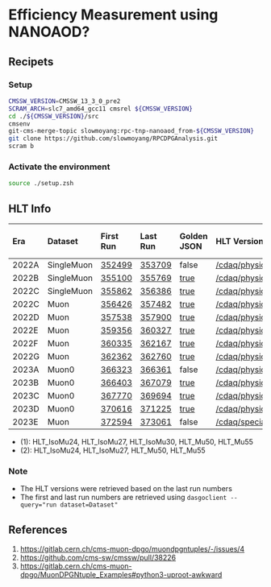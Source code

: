 # Efficiency Measurement using NANOAOD?

## Recipets
### Setup
```sh
CMSSW_VERSION=CMSSW_13_3_0_pre2
SCRAM_ARCH=slc7_amd64_gcc11 cmsrel ${CMSSW_VERSION}
cd ./${CMSSW_VERSION}/src
cmsenv
git-cms-merge-topic slowmoyang:rpc-tnp-nanoaod_from-${CMSSW_VERSION}
git clone https://github.com/slowmoyang/RPCDPGAnalysis.git
scram b
```

### Activate the environment
```sh
source ./setup.zsh
```

## HLT Info
| Era   | Dataset    | First Run                                                               | Last Run                                                                | Golden JSON                                                                                                                     | HLT Version                                                                                                                                                  | HLT Path Set   |
|:------|:-----------|:------------------------------------------------------------------------|:------------------------------------------------------------------------|:--------------------------------------------------------------------------------------------------------------------------------|:-------------------------------------------------------------------------------------------------------------------------------------------------------------|:---------------|
| 2022A | SingleMuon | [352499](https://cmsoms.cern.ch/cms/triggers/hlt_report?cms_run=352499) | [353709](https://cmsoms.cern.ch/cms/triggers/hlt_report?cms_run=353709) | false                                                                                                                           | [/cdaq/physics/firstCollisions22/v2.4/HLT/V2](https://hlt-config-editor-confdbv3.app.cern.ch/open?cfg=/cdaq/physics/firstCollisions22/v2.4/HLT/V2&db=online) | (1)            |
| 2022B | SingleMuon | [355100](https://cmsoms.cern.ch/cms/triggers/hlt_report?cms_run=355100) | [355769](https://cmsoms.cern.ch/cms/triggers/hlt_report?cms_run=355769) | [true](https://cms-service-dqmdc.web.cern.ch/CAF/certification/Collisions22/Cert_Collisions2022_eraB_355100_355769_Golden.json) | [/cdaq/physics/firstCollisions22/v4.7/HLT/V5](https://hlt-config-editor-confdbv3.app.cern.ch/open?cfg=/cdaq/physics/firstCollisions22/v4.7/HLT/V5&db=online) | (1)            |
| 2022C | SingleMuon | [355862](https://cmsoms.cern.ch/cms/triggers/hlt_report?cms_run=355862) | [356386](https://cmsoms.cern.ch/cms/triggers/hlt_report?cms_run=356386) | [true](https://cms-service-dqmdc.web.cern.ch/CAF/certification/Collisions22/Cert_Collisions2022_eraC_355862_357482_Golden.json) | [/cdaq/physics/Run2022/2e34/v1.3.3/HLT/V1](https://hlt-config-editor-confdbv3.app.cern.ch/open?cfg=/cdaq/physics/Run2022/2e34/v1.3.3/HLT/V1&db=online)       | (1)            |
| 2022C | Muon       | [356426](https://cmsoms.cern.ch/cms/triggers/hlt_report?cms_run=356426) | [357482](https://cmsoms.cern.ch/cms/triggers/hlt_report?cms_run=357482) | [true](https://cms-service-dqmdc.web.cern.ch/CAF/certification/Collisions22/Cert_Collisions2022_eraC_355862_357482_Golden.json) | [/cdaq/physics/Run2022/2e34/v1.3.3/HLT/V1](https://hlt-config-editor-confdbv3.app.cern.ch/open?cfg=/cdaq/physics/Run2022/2e34/v1.3.3/HLT/V1&db=online)       | (2)            |
| 2022D | Muon       | [357538](https://cmsoms.cern.ch/cms/triggers/hlt_report?cms_run=357538) | [357900](https://cmsoms.cern.ch/cms/triggers/hlt_report?cms_run=357900) | [true](https://cms-service-dqmdc.web.cern.ch/CAF/certification/Collisions22/Cert_Collisions2022_eraD_357538_357900_Golden.json) | [/cdaq/physics/Run2022/2e34/v1.3.6/HLT/V2](https://hlt-config-editor-confdbv3.app.cern.ch/open?cfg=/cdaq/physics/Run2022/2e34/v1.3.6/HLT/V2&db=online)       | (2)            |
| 2022E | Muon       | [359356](https://cmsoms.cern.ch/cms/triggers/hlt_report?cms_run=359356) | [360327](https://cmsoms.cern.ch/cms/triggers/hlt_report?cms_run=360327) | [true](https://cms-service-dqmdc.web.cern.ch/CAF/certification/Collisions22/Cert_Collisions2022_eraE_359022_360331_Golden.json) | [/cdaq/physics/Run2022/2e34/v1.4.2/HLT/V1](https://hlt-config-editor-confdbv3.app.cern.ch/open?cfg=/cdaq/physics/Run2022/2e34/v1.4.2/HLT/V1&db=online)       | (2)            |
| 2022F | Muon       | [360335](https://cmsoms.cern.ch/cms/triggers/hlt_report?cms_run=360335) | [362167](https://cmsoms.cern.ch/cms/triggers/hlt_report?cms_run=362167) | [true](https://cms-service-dqmdc.web.cern.ch/CAF/certification/Collisions22/Cert_Collisions2022_eraF_360390_362167_Golden.json) | [/cdaq/physics/Run2022/2e34/v1.5.0/HLT/V5](https://hlt-config-editor-confdbv3.app.cern.ch/open?cfg=/cdaq/physics/Run2022/2e34/v1.5.0/HLT/V5&db=online)       | (2)            |
| 2022G | Muon       | [362362](https://cmsoms.cern.ch/cms/triggers/hlt_report?cms_run=362362) | [362760](https://cmsoms.cern.ch/cms/triggers/hlt_report?cms_run=362760) | [true](https://cms-service-dqmdc.web.cern.ch/CAF/certification/Collisions22/Cert_Collisions2022_eraG_362433_362760_Golden.json) | [/cdaq/physics/Run2022/2e34/v1.5.0/HLT/V13](https://hlt-config-editor-confdbv3.app.cern.ch/open?cfg=/cdaq/physics/Run2022/2e34/v1.5.0/HLT/V13&db=online)     | (2)            |
| 2023A | Muon0      | [366323](https://cmsoms.cern.ch/cms/triggers/hlt_report?cms_run=366323) | [366361](https://cmsoms.cern.ch/cms/triggers/hlt_report?cms_run=366361) | false                                                                                                                           | [/cdaq/physics/Run2023/2e34/v1.0.0/HLT/V3](https://hlt-config-editor-confdbv3.app.cern.ch/open?cfg=/cdaq/physics/Run2023/2e34/v1.0.0/HLT/V3&db=online)       | (2)            |
| 2023B | Muon0      | [366403](https://cmsoms.cern.ch/cms/triggers/hlt_report?cms_run=366403) | [367079](https://cmsoms.cern.ch/cms/triggers/hlt_report?cms_run=367079) | [true](https://cms-service-dqmdc.web.cern.ch/CAF/certification/Collisions23/Cert_Collisions2023_eraB_366403_367079_Golden.json) | [/cdaq/physics/Run2023/2e34/v1.0.1/HLT/V21](https://hlt-config-editor-confdbv3.app.cern.ch/open?cfg=/cdaq/physics/Run2023/2e34/v1.0.1/HLT/V21&db=online)     | (2)            |
| 2023C | Muon0      | [367770](https://cmsoms.cern.ch/cms/triggers/hlt_report?cms_run=367770) | [369694](https://cmsoms.cern.ch/cms/triggers/hlt_report?cms_run=369694) | [true](https://cms-service-dqmdc.web.cern.ch/CAF/certification/Collisions23/Cert_Collisions2023_eraC_367095_368823_Golden.json) | [/cdaq/physics/Run2023/2e34/v1.1.2/HLT/V3](https://hlt-config-editor-confdbv3.app.cern.ch/open?cfg=/cdaq/physics/Run2023/2e34/v1.1.2/HLT/V3&db=online)       | (2)            |
| 2023D | Muon0      | [370616](https://cmsoms.cern.ch/cms/triggers/hlt_report?cms_run=370616) | [371225](https://cmsoms.cern.ch/cms/triggers/hlt_report?cms_run=371225) | [true](https://cms-service-dqmdc.web.cern.ch/CAF/certification/Collisions23/Cert_Collisions2023_eraD_369803_370790_Golden.json) | [/cdaq/physics/Run2023/2e34/v1.2.3/HLT/V4](https://hlt-config-editor-confdbv3.app.cern.ch/open?cfg=/cdaq/physics/Run2023/2e34/v1.2.3/HLT/V4&db=online)       | (2)            |
| 2023E | Muon       | [372594](https://cmsoms.cern.ch/cms/triggers/hlt_report?cms_run=372594) | [373061](https://cmsoms.cern.ch/cms/triggers/hlt_report?cms_run=373061) | false                                                                                                                           | [/cdaq/special/2023/LowPU/v1.1/HLT/V5](https://hlt-config-editor-confdbv3.app.cern.ch/open?cfg=/cdaq/special/2023/LowPU/v1.1/HLT/V5&db=online)               | (2)            |

* (1): HLT\_IsoMu24, HLT\_IsoMu27, HLT\_IsoMu30, HLT\_Mu50, HLT\_Mu55
* (2): HLT\_IsoMu24, HLT\_IsoMu27, HLT\_Mu50, HLT\_Mu55

### Note
* The HLT versions were retrieved based on the last run numbers
* The first and last run numbers are retrieved using `dasgoclient --query="run dataset=Dataset"`

## References
1. https://gitlab.cern.ch/cms-muon-dpgo/muondpgntuples/-/issues/4
2. https://github.com/cms-sw/cmssw/pull/38226
3. https://gitlab.cern.ch/cms-muon-dpgo/MuonDPGNtuple_Examples#python3-uproot-awkward
